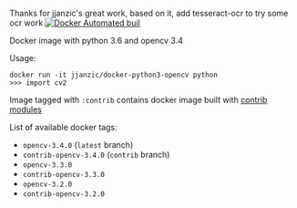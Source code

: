 
Thanks for jjanzic's great work, based on it, add tesseract-ocr to try some ocr work
[![Docker Automated buil](https://img.shields.io/docker/automated/jjanzic/docker-python3-opencv.svg)]()

Docker image with python 3.6 and opencv 3.4

Usage:

    docker run -it jjanzic/docker-python3-opencv python
    >>> import cv2

Image tagged with `:contrib` contains docker image built with [contrib modules](https://github.com/opencv/opencv_contrib/)

List of available docker tags:

- `opencv-3.4.0` (`latest` branch)
- `contrib-opencv-3.4.0` (`contrib` branch)
- `opencv-3.3.0`
- `contrib-opencv-3.3.0`
- `opencv-3.2.0`
- `contrib-opencv-3.2.0`
